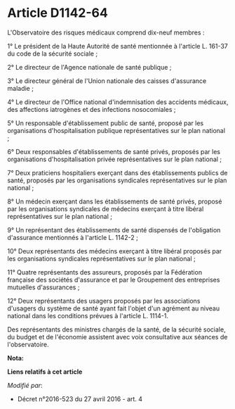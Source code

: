 # Article D1142-64

L'Observatoire des risques médicaux comprend dix-neuf membres : 

1° Le président de la Haute Autorité de santé mentionnée à l'article L. 161-37 du code de la sécurité sociale ; 

2° Le directeur de l'Agence nationale de santé publique ; 

3° Le directeur général de l'Union nationale des caisses d'assurance maladie ; 

4° Le directeur de l'Office national d'indemnisation des accidents médicaux, des affections iatrogènes et des infections
nosocomiales ; 

5° Un responsable d'établissement public de santé, proposé par les organisations d'hospitalisation publique représentatives
sur le plan national ; 

6° Deux responsables d'établissements de santé privés, proposés par les organisations d'hospitalisation privée
représentatives sur le plan national ; 

7° Deux praticiens hospitaliers exerçant dans des établissements publics de santé, proposés par les organisations syndicales
représentatives sur le plan national ; 

8° Un médecin exerçant dans les établissements de santé privés, proposé par les organisations syndicales de médecins exerçant
à titre libéral représentatives sur le plan national ; 

9° Un représentant des établissements de santé dispensés de l'obligation d'assurance mentionnés à l'article L. 1142-2 ; 

10° Deux représentants des médecins exerçant à titre libéral proposés par les organisations syndicales représentatives sur le
plan national ; 

11° Quatre représentants des assureurs, proposés par la Fédération française des sociétés d'assurance et par le Groupement
des entreprises mutuelles d'assurances ; 

12° Deux représentants des usagers proposés par les associations d'usagers du système de santé ayant fait l'objet d'un
agrément au niveau national dans les conditions prévues à l'article L. 1114-1. 

Des représentants des ministres chargés de la santé, de la sécurité sociale, du budget et de l'économie assistent avec voix
consultative aux séances de l'observatoire.

**Nota:**



**Liens relatifs à cet article**

_Modifié par_:

  - Décret n°2016-523 du 27 avril 2016 - art. 4
